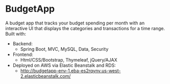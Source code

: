 # BudgetApp
A budget app that tracks your budget spending per month with an interactive UI that displays the categories and transactions for a time range.
Built with:
* Backend:
  * Spring Boot, MVC, MySQL, Data, Security
* Frontend:
  * Html/CSS/Bootstrap, Thymeleaf, jQuery/AJAX
* Deployed on AWS via Elastic Beanstalk and RDS:
  * http://budgetapp-env-1.eba-es2rqynv.us-west-2.elasticbeanstalk.com/
